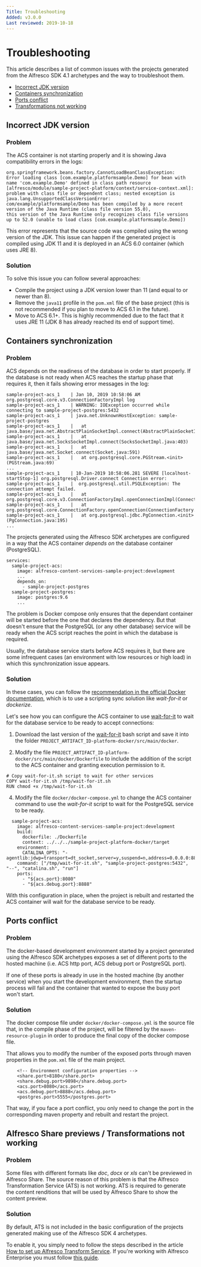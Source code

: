 ```yaml
---
Title: Troubleshooting
Added: v3.0.0
Last reviewed: 2019-10-18
---
```

# Troubleshooting

This article describes a list of common issues with the projects generated from the Alfresco SDK 4.1 archetypes and the way to troubleshoot them.

* [Incorrect JDK version](#incorrect-jdk-version)
* [Containers synchronization](#containers-synchronization)
* [Ports conflict](#ports-conflict)
* [Transformations not working](#transformations-not-working)

## Incorrect JDK version

### Problem

The ACS container is not starting properly and it is showing Java compatibility errors in the logs:

```
org.springframework.beans.factory.CannotLoadBeanClassException: 
Error loading class [com.example.platformsample.Demo] for bean with name 'com.example.Demo' defined in class path resource 
[alfresco/module/sample-project-platform/context/service-context.xml]: 
problem with class file or dependent class; nested exception is java.lang.UnsupportedClassVersionError: 
com/example/platformsample/Demo has been compiled by a more recent version of the Java Runtime (class file version 55.0), 
this version of the Java Runtime only recognizes class file versions up to 52.0 (unable to load class [com.example.platformsample.Demo])
```

This error represents that the source code was compiled using the wrong version of the JDK. This issue can happen if the generated project is compiled using 
JDK 11 and it is deployed in an ACS 6.0 container (which uses JRE 8).

### Solution

To solve this issue you can follow several approaches:
* Compile the project using a JDK version lower than 11 (and equal to or newer than 8).
* Remove the `java11` profile in the `pom.xml` file of the base project (this is not recommended if you plan to move to ACS 6.1 in the future).
* Move to ACS 6.1+. This is highly recommended due to the fact that it uses JRE 11 (JDK 8 has already reached its end of support time).

## Containers synchronization

### Problem

ACS depends on the readiness of the database in order to start properly. If the database is not ready when ACS reaches the startup phase that requires it, then
it fails showing error messages in the log:

```
sample-project-acs_1    | Jan 10, 2019 10:58:06 AM org.postgresql.core.v3.ConnectionFactoryImpl log
sample-project-acs_1    | WARNING: IOException occurred while connecting to sample-project-postgres:5432
sample-project-acs_1    | java.net.UnknownHostException: sample-project-postgres
sample-project-acs_1    | 	at java.base/java.net.AbstractPlainSocketImpl.connect(AbstractPlainSocketImpl.java:220)
sample-project-acs_1    | 	at java.base/java.net.SocksSocketImpl.connect(SocksSocketImpl.java:403)
sample-project-acs_1    | 	at java.base/java.net.Socket.connect(Socket.java:591)
sample-project-acs_1    | 	at org.postgresql.core.PGStream.<init>(PGStream.java:69)
...
sample-project-acs_1    | 10-Jan-2019 10:58:06.281 SEVERE [localhost-startStop-1] org.postgresql.Driver.connect Connection error: 
sample-project-acs_1    |  org.postgresql.util.PSQLException: The connection attempt failed.
sample-project-acs_1    | 	at org.postgresql.core.v3.ConnectionFactoryImpl.openConnectionImpl(ConnectionFactoryImpl.java:259)
sample-project-acs_1    | 	at org.postgresql.core.ConnectionFactory.openConnection(ConnectionFactory.java:49)
sample-project-acs_1    | 	at org.postgresql.jdbc.PgConnection.<init>(PgConnection.java:195)
...
```

The projects generated using the Alfresco SDK archetypes are configured in a way that the ACS container _depends on_ the database container (PostgreSQL). 

```
services:
  sample-project-acs:
    image: alfresco-content-services-sample-project:development
    ...
    depends_on:
      - sample-project-postgres
  sample-project-postgres:
    image: postgres:9.6
    ...
``` 

The problem is Docker compose only ensures that the dependant container will be started before the one that declares the dependency. But that doesn't ensure 
that the PostgreSQL (or any other database) service will be ready when the ACS script reaches the point in which the database is required. 

Usually, the database service starts before ACS requires it, but there are some infrequent cases (an environment with low resources or high load) in which this
synchronization issue appears.

### Solution

In these cases, you can follow the [recommendation in the official Docker documentation](https://docs.docker.com/compose/startup-order/), which is to use a 
scripting sync solution like _wait-for-it_ or _dockerize_.

Let's see how you can configure the ACS container to use [wait-for-it](https://github.com/vishnubob/wait-for-it) to wait for the database service to be ready 
to accept connections:

1. Download the last version of the [wait-for-it](https://github.com/vishnubob/wait-for-it) bash script and save it into the folder 
`PROJECT_ARTIFACT_ID-platform-docker/src/main/docker`.

2. Modify the file `PROJECT_ARTIFACT_ID-platform-docker/src/main/docker/Dockerfile` to include the addition of the script to the ACS container and granting 
execution permission to it.

```
# Copy wait-for-it.sh script to wait for other services
COPY wait-for-it.sh /tmp/wait-for-it.sh
RUN chmod +x /tmp/wait-for-it.sh
```

4. Modify the file `docker/docker-compose.yml` to change the ACS container command to use the _wait-for-it_ script to wait for the PostgreSQL service to be 
ready.

```
  sample-project-acs:
    image: alfresco-content-services-sample-project:development
    build:
      dockerfile: ./Dockerfile
      context: ../../../sample-project-platform-docker/target
    environment:
      CATALINA_OPTS: "-agentlib:jdwp=transport=dt_socket,server=y,suspend=n,address=0.0.0.0:8888"
    command: ["/tmp/wait-for-it.sh", "sample-project-postgres:5432", "--", "catalina.sh", "run"]
    ports:
      - "${acs.port}:8080"
      - "${acs.debug.port}:8888"
```

With this configuration in place, when the project is rebuilt and restarted the ACS container will wait for the database service to be ready.

## Ports conflict

### Problem

The docker-based development environment started by a project generated using the Alfresco SDK archetypes exposes a set of different ports to the hosted 
machine (i.e. ACS http port, ACS debug port or PostgreSQL port). 

If one of these ports is already in use in the hosted machine (by another service) when you start the development environment, then the startup process will fail 
and the container that wanted to expose the busy port won't start.

### Solution

The docker compose file under `docker/docker-compose.yml` is the source file that, in the compile phase of the project, will be filtered by the 
`maven-resource-plugin` in order to produce the final copy of the docker compose file.

That allows you to modify the number of the exposed ports through maven properties in the `pom.xml` file of the main project.

```
    <!-- Environment configuration properties -->
    <share.port>8180</share.port>
    <share.debug.port>9898</share.debug.port>
    <acs.port>8080</acs.port>
    <acs.debug.port>8888</acs.debug.port>
    <postgres.port>5555</postgres.port>
```

That way, if you face a port conflict, you only need to change the port in the corresponding maven property and rebuilt and restart the project.

## Alfresco Share previews / Transformations not working

### Problem

Some files with different formats like _doc_, _docx_ or _xls_ can't be previewed in Alfresco Share. The source reason of this problem is that the Alfresco 
Transformation Service (ATS) is not working. ATS is required to generate the content renditions that will be used by Alfresco Share to show the content preview.

### Solution

By default, ATS is not included in the basic configuration of the projects generated making use of the Alfresco SDK 4 archetypes.

To enable it, you simply need to follow the steps described in the article [How to set up Alfresco Transform Service](advanced-topics/alfresco-transform-service.md).
If you're working with Alfresco Enterprise you must follow [this guide](advanced-topics/working-with-enterprise/alfresco-transform-service.md). 
